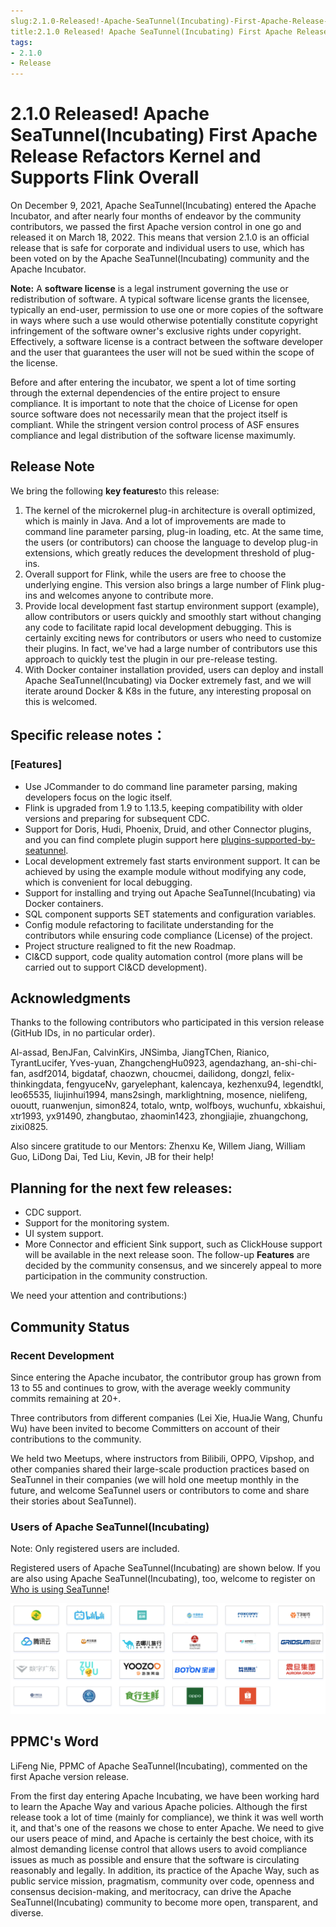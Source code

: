 ```yaml
---
slug:2.1.0-Released!-Apache-SeaTunnel(Incubating)-First-Apache-Release-Refactors-Kernel-and-Supports-Flink-Overall
title:2.1.0 Released! Apache SeaTunnel(Incubating) First Apache Release Refactors Kernel and Supports Flink Overall
tags:
- 2.1.0
- Release
---
```

# 2.1.0 Released! Apache SeaTunnel(Incubating) First Apache Release Refactors Kernel and Supports Flink Overall

On December 9, 2021, Apache SeaTunnel(Incubating) entered the Apache Incubator, and after nearly four months of endeavor by the community contributors, we passed the first Apache version control in one go and released it on March 18, 2022. This means that version 2.1.0 is an official release that is safe for corporate and individual users to use, which has been voted on by the Apache SeaTunnel(Incubating) community and the Apache Incubator.

**Note:** A **software license** is a legal instrument governing the use or redistribution of software. A typical software license grants the licensee, typically an end-user, permission to use one or more copies of the software in ways where such a use would otherwise potentially constitute copyright infringement of the software owner's exclusive rights under copyright. Effectively, a software license is a contract between the software developer and the user that guarantees the user will not be sued within the scope of the license. 

Before and after entering the incubator, we spent a lot of time sorting through the external dependencies of the entire project to ensure compliance. It is important to note that the choice of License for open source software does not necessarily mean that the project itself is compliant. While the stringent version control process of ASF ensures compliance and legal distribution of the software license maximumly.

## Release Note

We bring the following **key features**to this release:

1. The kernel of the microkernel plug-in architecture is overall optimized, which is mainly in Java. And a lot of improvements are made to command line parameter parsing, plug-in loading, etc. At the same time, the users (or contributors) can choose the language to develop plug-in extensions, which greatly reduces the development threshold of plug-ins.
2. Overall support for Flink, while the users are free to choose the underlying engine. This version also brings a large number of Flink plug-ins and welcomes anyone to contribute more.
3. Provide local development fast startup environment support (example), allow contributors or users quickly and smoothly start without changing any code to facilitate rapid local development debugging. This is certainly exciting news for contributors or users who need to customize their plugins. In fact, we've had a large number of contributors use this approach to quickly test the plugin in our pre-release testing.
4. With Docker container installation provided, users can deploy and install Apache SeaTunnel(Incubating) via Docker extremely fast, and we will iterate around Docker & K8s in the future, any interesting proposal on this is welcomed.
## Specific release notes：

### [Features]

* Use JCommander to do command line parameter parsing, making developers focus on the logic itself.
* Flink is upgraded from 1.9 to 1.13.5, keeping compatibility with older versions and preparing for subsequent CDC.
* Support for Doris, Hudi, Phoenix, Druid, and other Connector plugins, and you can find complete plugin support here [plugins-supported-by-seatunnel]([https://github.com/apache/incubator-seatunnel#plugins-supported-by-seatunnel](https://github.com/apache/incubator-seatunnel#plugins-supported-by-seatunnel)).
* Local development extremely fast starts environment support. It can be achieved by using the example module without modifying any code, which is convenient for local debugging.
* Support for installing and trying out Apache SeaTunnel(Incubating) via Docker containers.
* SQL component supports SET statements and configuration variables.
* Config module refactoring to facilitate understanding for the contributors while ensuring code compliance (License) of the project.
* Project structure realigned to fit the new Roadmap.
* CI&CD support, code quality automation control (more plans will be carried out to support CI&CD development).

## Acknowledgments

Thanks to the following contributors who participated in this version release (GitHub IDs, in no particular order).

Al-assad, BenJFan, CalvinKirs, JNSimba, JiangTChen, Rianico, TyrantLucifer, Yves-yuan, ZhangchengHu0923, agendazhang, an-shi-chi-fan, asdf2014, bigdataf, chaozwn, choucmei, dailidong, dongzl, felix-thinkingdata, fengyuceNv, garyelephant, kalencaya, kezhenxu94, legendtkl, leo65535, liujinhui1994, mans2singh, marklightning, mosence, nielifeng, ououtt, ruanwenjun, simon824, totalo, wntp, wolfboys, wuchunfu, xbkaishui, xtr1993, yx91490, zhangbutao, zhaomin1423, zhongjiajie, zhuangchong, zixi0825.

Also sincere gratitude to our Mentors: Zhenxu Ke, Willem Jiang, William Guo, LiDong Dai, Ted Liu, Kevin, JB for their help!

## Planning for the next few releases:

* CDC support.
* Support for the monitoring system.
* UI system support.
* More Connector and efficient Sink support, such as ClickHouse support will be available in the next release soon.
The follow-up **Features** are decided by the community consensus, and we sincerely appeal to more participation in the community construction.

We need your attention and contributions:)

## Community Status

### Recent Development

Since entering the Apache incubator, the contributor group has grown from 13 to 55 and continues to grow, with the average weekly community commits remaining at 20+. 

Three contributors from different companies (Lei Xie, HuaJie Wang, Chunfu Wu) have been invited to become Committers on account of their contributions to the community. 

We held two Meetups, where instructors from Bilibili, OPPO, Vipshop, and other companies shared their large-scale production practices based on SeaTunnel in their companies (we will hold one meetup monthly in the future, and welcome SeaTunnel users or contributors to come and share their stories about SeaTunnel).

### Users of Apache SeaTunnel(Incubating)

Note: Only registered users are included.

Registered users of Apache SeaTunnel(Incubating) are shown below. If you are also using Apache SeaTunnel(Incubating), too, welcome to register on [Who is using SeaTunne](https://github.com/apache/incubator-seatunnel/issues/686)!

<div align=center>

<img src="/static/image/20220321/1.png"/>

</div>

## PPMC's Word

LiFeng Nie, PPMC of Apache SeaTunnel(Incubating), commented on the first Apache version release. 

From the first day entering Apache Incubating, we have been working hard to learn the Apache Way and various Apache policies. Although the first release took a lot of time (mainly for compliance), we think it was well worth it, and that's one of the reasons we chose to enter Apache. We need to give our users peace of mind, and Apache is certainly the best choice, with its almost demanding license control that allows users to avoid compliance issues as much as possible and ensure that the software is circulating reasonably and legally. In addition, its practice of the Apache Way, such as public service mission, pragmatism, community over code, openness and consensus decision-making, and meritocracy, can drive the Apache SeaTunnel(Incubating) community to become more open, transparent, and diverse.

